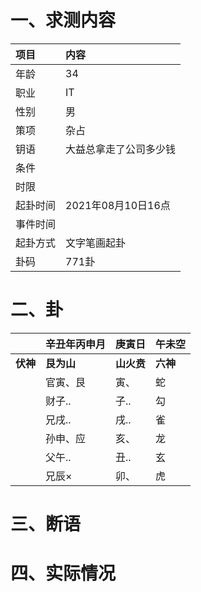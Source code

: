 # 一、求测内容
|项目|内容|
|:-|:-|
|年龄|34|
|职业|IT|
|性别|男|
|策项|杂占|
|钥语|大益总拿走了公司多少钱|
|条件||
|时限||
|起卦时间|2021年08月10日16点|
|事件时间||
|起卦方式|文字笔画起卦|
|卦码|771卦|

# 二、卦
||辛丑年丙申月|庚寅日|午未空|
|:-|:-|:-|:-|
|**伏神**|**艮为山**|**山火贲**|**六神**|
||官寅、艮|寅、|蛇|
||财子..|子..|勾|
||兄戌..|戌..|雀|
||孙申、应|亥、|龙|
||父午..|丑..|玄|
||兄辰×|卯、|虎|


# 三、断语

# 四、实际情况